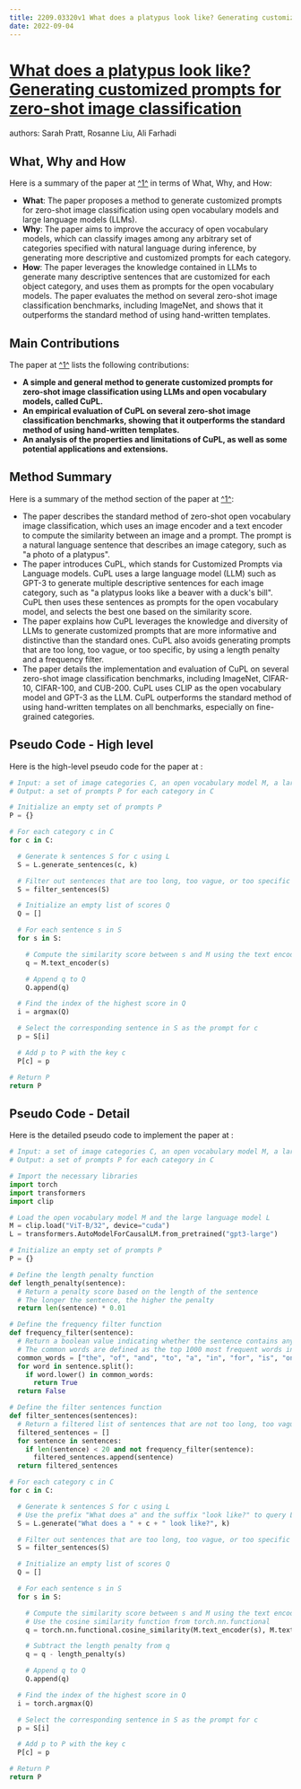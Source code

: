 ```yaml
---
title: 2209.03320v1 What does a platypus look like? Generating customized prompts for zero-shot image classification
date: 2022-09-04
---
```


# [What does a platypus look like? Generating customized prompts for zero-shot image classification](http://arxiv.org/abs/2209.03320v1)

authors: Sarah Pratt, Rosanne Liu, Ali Farhadi


## What, Why and How

[1]: https://arxiv.org/abs/2209.03320 "[2209.03320] What does a platypus look like? Generating customized ..."
[2]: https://arxiv.org/pdf/2209.03320v1.pdf "Generatingcustomizedpromptsforzero-shotimageclassiﬁcation - arXiv.org"
[3]: http://export.arxiv.org/abs/2303.03320v1 "[2303.03320v1] Learning to Backdoor Federated Learning"

Here is a summary of the paper at [^1^][1] in terms of What, Why, and How:

- **What**: The paper proposes a method to generate customized prompts for zero-shot image classification using open vocabulary models and large language models (LLMs).
- **Why**: The paper aims to improve the accuracy of open vocabulary models, which can classify images among any arbitrary set of categories specified with natural language during inference, by generating more descriptive and customized prompts for each category.
- **How**: The paper leverages the knowledge contained in LLMs to generate many descriptive sentences that are customized for each object category, and uses them as prompts for the open vocabulary models. The paper evaluates the method on several zero-shot image classification benchmarks, including ImageNet, and shows that it outperforms the standard method of using hand-written templates.

## Main Contributions

[1]: https://arxiv.org/abs/2209.03320 "[2209.03320] What does a platypus look like? Generating customized ..."
[2]: https://arxiv.org/pdf/2209.03320v1.pdf "Generatingcustomizedpromptsforzero-shotimageclassiﬁcation - arXiv.org"
[3]: http://export.arxiv.org/abs/2303.03320v1 "[2303.03320v1] Learning to Backdoor Federated Learning"

The paper at [^1^][1] lists the following contributions:

- **A simple and general method to generate customized prompts for zero-shot image classification using LLMs and open vocabulary models, called CuPL.**
- **An empirical evaluation of CuPL on several zero-shot image classification benchmarks, showing that it outperforms the standard method of using hand-written templates.**
- **An analysis of the properties and limitations of CuPL, as well as some potential applications and extensions.**

## Method Summary

[1]: https://arxiv.org/abs/2209.03320 "[2209.03320] What does a platypus look like? Generating customized ..."
[2]: https://arxiv.org/pdf/2209.03320v1.pdf "Generatingcustomizedpromptsforzero-shotimageclassiﬁcation - arXiv.org"
[3]: http://export.arxiv.org/abs/2303.03320v1 "[2303.03320v1] Learning to Backdoor Federated Learning"

Here is a summary of the method section of the paper at [^1^][1]:

- The paper describes the standard method of zero-shot open vocabulary image classification, which uses an image encoder and a text encoder to compute the similarity between an image and a prompt. The prompt is a natural language sentence that describes an image category, such as "a photo of a platypus".
- The paper introduces CuPL, which stands for Customized Prompts via Language models. CuPL uses a large language model (LLM) such as GPT-3 to generate multiple descriptive sentences for each image category, such as "a platypus looks like a beaver with a duck's bill". CuPL then uses these sentences as prompts for the open vocabulary model, and selects the best one based on the similarity score.
- The paper explains how CuPL leverages the knowledge and diversity of LLMs to generate customized prompts that are more informative and distinctive than the standard ones. CuPL also avoids generating prompts that are too long, too vague, or too specific, by using a length penalty and a frequency filter.
- The paper details the implementation and evaluation of CuPL on several zero-shot image classification benchmarks, including ImageNet, CIFAR-10, CIFAR-100, and CUB-200. CuPL uses CLIP as the open vocabulary model and GPT-3 as the LLM. CuPL outperforms the standard method of using hand-written templates on all benchmarks, especially on fine-grained categories.

## Pseudo Code - High level

Here is the high-level pseudo code for the paper at :

```python
# Input: a set of image categories C, an open vocabulary model M, a large language model L
# Output: a set of prompts P for each category in C

# Initialize an empty set of prompts P
P = {}

# For each category c in C
for c in C:

  # Generate k sentences S for c using L
  S = L.generate_sentences(c, k)

  # Filter out sentences that are too long, too vague, or too specific
  S = filter_sentences(S)

  # Initialize an empty list of scores Q
  Q = []

  # For each sentence s in S
  for s in S:

    # Compute the similarity score between s and M using the text encoder
    q = M.text_encoder(s)

    # Append q to Q
    Q.append(q)

  # Find the index of the highest score in Q
  i = argmax(Q)

  # Select the corresponding sentence in S as the prompt for c
  p = S[i]

  # Add p to P with the key c
  P[c] = p

# Return P
return P
```

## Pseudo Code - Detail

Here is the detailed pseudo code to implement the paper at :

```python
# Input: a set of image categories C, an open vocabulary model M, a large language model L
# Output: a set of prompts P for each category in C

# Import the necessary libraries
import torch
import transformers
import clip

# Load the open vocabulary model M and the large language model L
M = clip.load("ViT-B/32", device="cuda")
L = transformers.AutoModelForCausalLM.from_pretrained("gpt3-large")

# Initialize an empty set of prompts P
P = {}

# Define the length penalty function
def length_penalty(sentence):
  # Return a penalty score based on the length of the sentence
  # The longer the sentence, the higher the penalty
  return len(sentence) * 0.01

# Define the frequency filter function
def frequency_filter(sentence):
  # Return a boolean value indicating whether the sentence contains any common words
  # The common words are defined as the top 1000 most frequent words in English
  common_words = ["the", "of", "and", "to", "a", "in", "for", "is", "on", "that", ...]
  for word in sentence.split():
    if word.lower() in common_words:
      return True
  return False

# Define the filter sentences function
def filter_sentences(sentences):
  # Return a filtered list of sentences that are not too long, too vague, or too specific
  filtered_sentences = []
  for sentence in sentences:
    if len(sentence) < 20 and not frequency_filter(sentence):
      filtered_sentences.append(sentence)
  return filtered_sentences

# For each category c in C
for c in C:

  # Generate k sentences S for c using L
  # Use the prefix "What does a" and the suffix "look like?" to query L
  S = L.generate("What does a " + c + " look like?", k)

  # Filter out sentences that are too long, too vague, or too specific
  S = filter_sentences(S)

  # Initialize an empty list of scores Q
  Q = []

  # For each sentence s in S
  for s in S:

    # Compute the similarity score between s and M using the text encoder
    # Use the cosine similarity function from torch.nn.functional
    q = torch.nn.functional.cosine_similarity(M.text_encoder(s), M.text_encoder(c))

    # Subtract the length penalty from q
    q = q - length_penalty(s)

    # Append q to Q
    Q.append(q)

  # Find the index of the highest score in Q
  i = torch.argmax(Q)

  # Select the corresponding sentence in S as the prompt for c
  p = S[i]

  # Add p to P with the key c
  P[c] = p

# Return P
return P
```